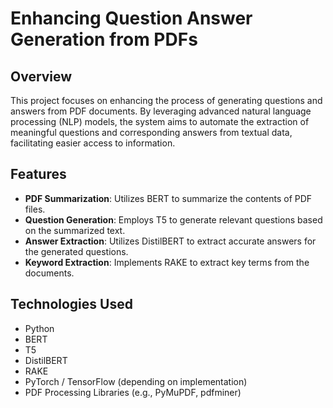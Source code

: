 # Enhancing Question Answer Generation from PDFs

## Overview
This project focuses on enhancing the process of generating questions and answers from PDF documents. By leveraging advanced natural language processing (NLP) models, the system aims to automate the extraction of meaningful questions and corresponding answers from textual data, facilitating easier access to information.

## Features
- **PDF Summarization**: Utilizes BERT to summarize the contents of PDF files.
- **Question Generation**: Employs T5 to generate relevant questions based on the summarized text.
- **Answer Extraction**: Utilizes DistilBERT to extract accurate answers for the generated questions.
- **Keyword Extraction**: Implements RAKE to extract key terms from the documents.

## Technologies Used
- Python
- BERT
- T5
- DistilBERT
- RAKE
- PyTorch / TensorFlow (depending on implementation)
- PDF Processing Libraries (e.g., PyMuPDF, pdfminer)
